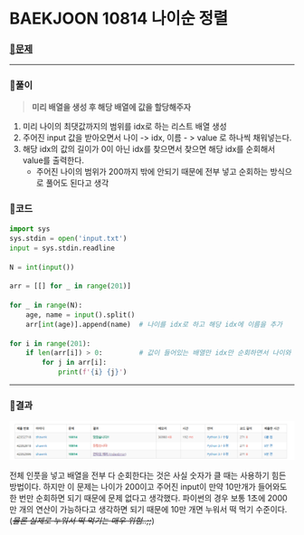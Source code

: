 # BAEKJOON 10814 나이순 정렬

### [🏸문제](https://www.acmicpc.net/problem/10814) 

<hr>


### 💊풀이

> **미리 배열을 생성 후 해당 배열에 값을 할당해주자**

1. 미리 나이의 최댓값까지의 범위를 idx로 하는 리스트 배열 생성
2. 주어진 input 값을 받아오면서 나이 -> idx, 이름 - > value 로 하나씩 채워넣는다.
3. 해당 idx의 값의 길이가 0이 아닌 idx를 찾으면서 찾으면 해당 idx를 순회해서 value를 출력한다.
   * 주어진 나이의 범위가 200까지 밖에 안되기 때문에 전부 넣고 순회하는 방식으로 풀어도 된다고 생각



### 📌코드

```python
import sys
sys.stdin = open('input.txt')
input = sys.stdin.readline

N = int(input())

arr = [[] for _ in range(201)]

for _ in range(N):
    age, name = input().split()
    arr[int(age)].append(name)  # 나이를 idx로 하고 해당 idx에 이름을 추가

for i in range(201):
    if len(arr[i]) > 0:         # 값이 들어있는 배열만 idx만 순회하면서 나이와 이름 출력
        for j in arr[i]:
            print(f'{i} {j}')
```

<hr>




### 🛀결과

![image-20220423193935134](readme.assets/image-20220423193935134.png)

전체 인풋을 넣고 배열을 전부 다 순회한다는 것은 사실 숫자가 클 때는 사용하기 힘든 방법이다. 하지만 이 문제는 나이가 200이고 주어진 input이 만약 10만개가 들어와도 한 번만 순회하면 되기 때문에 문제 없다고 생각했다. 파이썬의 경우 보통 1초에 2000만 개의 연산이 가능하다고 생각하면 되기 때문에 10만 개면 누워서 떡 먹기 수준이다.(~~*물론 실제로 누워서 떡 먹기는 매우 위험..;;*~~)
